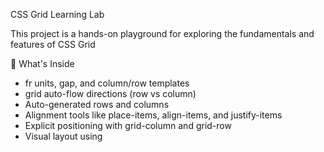 CSS Grid Learning Lab

This project is a hands-on playground for exploring the fundamentals and features of CSS Grid 

🚀 What's Inside
- fr units, gap, and column/row templates
- grid auto-flow directions (row vs column)
- Auto-generated rows and columns
- Alignment tools like place-items, align-items, and justify-items
- Explicit positioning with grid-column and grid-row
- Visual layout using
